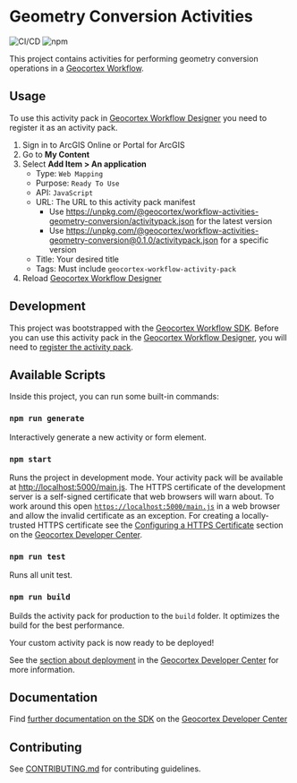 # Geometry Conversion Activities

![CI/CD](https://github.com/geocortex/workflow-activities-geometry-conversion/workflows/CI/CD/badge.svg) ![npm](https://img.shields.io/npm/v/@geocortex/workflow-activities-geometry-conversion)

This project contains activities for performing geometry conversion operations in a [Geocortex Workflow](https://www.geocortex.com/products/geocortex-workflow/).

## Usage

To use this activity pack in [Geocortex Workflow Designer](https://apps.geocortex.com/workflow/designer/) you need to register it as an activity pack.
1. Sign in to ArcGIS Online or Portal for ArcGIS
1. Go to **My Content**
1. Select **Add Item > An application**
   - Type: `Web Mapping`
   - Purpose: `Ready To Use`
   - API: `JavaScript`
   - URL: The URL to this activity pack manifest
     - Use https://unpkg.com/@geocortex/workflow-activities-geometry-conversion/activitypack.json for the latest version
     - Use https://unpkg.com/@geocortex/workflow-activities-geometry-conversion@0.1.0/activitypack.json for a specific version
   - Title: Your desired title
   - Tags: Must include `geocortex-workflow-activity-pack`
1. Reload [Geocortex Workflow Designer](https://apps.geocortex.com/workflow/designer/)

## Development

This project was bootstrapped with the [Geocortex Workflow SDK](https://github.com/geocortex/vertigis-workflow-sdk). Before you can use this activity pack in the [Geocortex Workflow Designer](https://apps.geocortex.com/workflow/designer/), you will need to [register the activity pack](https://developers.geocortex.com/docs/workflow/sdk-web-overview#register-the-activity-pack).

## Available Scripts

Inside this project, you can run some built-in commands:

### `npm run generate`

Interactively generate a new activity or form element.

### `npm start`

Runs the project in development mode. Your activity pack will be available at [http://localhost:5000/main.js](http://localhost:5000/main.js). The HTTPS certificate of the development server is a self-signed certificate that web browsers will warn about. To work around this open [`https://localhost:5000/main.js`](https://localhost:5000/main.js) in a web browser and allow the invalid certificate as an exception. For creating a locally-trusted HTTPS certificate see the [Configuring a HTTPS Certificate](https://developers.geocortex.com/docs/workflow/sdk-web-overview/#configuring-a-https-certificate) section on the [Geocortex Developer Center](https://developers.geocortex.com/docs/workflow/overview/).

### `npm run test`

Runs all unit test.

### `npm run build`

Builds the activity pack for production to the `build` folder. It optimizes the build for the best performance.

Your custom activity pack is now ready to be deployed!

See the [section about deployment](https://developers.geocortex.com/docs/workflow/sdk-web-overview/#deployment) in the [Geocortex Developer Center](https://developers.geocortex.com/docs/workflow/overview/) for more information.

## Documentation

Find [further documentation on the SDK](https://developers.geocortex.com/docs/workflow/sdk-web-overview/) on the [Geocortex Developer Center](https://developers.geocortex.com/docs/workflow/overview/)

## Contributing

See [CONTRIBUTING.md](CONTRIBUTING.md) for contributing guidelines.